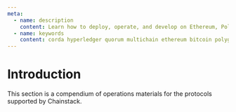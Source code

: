 ```yaml
---
meta:
  - name: description
    content: Learn how to deploy, operate, and develop on Ethereum, Polygon, Binance Smart Chain, Tezos, Bitcoin, Hyperledger Fabric, Corda, Quorum, MultiChain.
  - name: keywords
    content: corda hyperledger quorum multichain ethereum bitcoin polygon tezos bsc binance
---
```


# Introduction

This section is a compendium of operations materials for the protocols supported by Chainstack.
